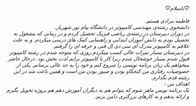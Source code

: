 <I DOCTYPE html>
<html dir="rtl" lang="fa">
<head>
<meta chaset="utf-8">
<title>صفحه‌ ے فارسے راست چین مے باشد</title>
</head>
<body>
<div dir="rlt">
♡باسلام♡
‌<br>
<br>
فاطمه مرادی هستم.
<br>
دانشجوی رشته‌ی مهندسی کامپیوتر در دانشگاه پیام نور شهریار.
<br>
در دوران دبیرستان در رشته‌ی ریاضی فیزیک تحصیل کردم و در زمانی که مشغول به تحصیل بودم به دانش آموزان ابتدایی و راهنمایی کمک های درسی میکردم.
 و به علت علاقم به کامپیوتر مدرک آی سی دی اِل فنی و حرفه ای را گرفتم.
‌<br>
در دبیرستان بسیار نمرات عالی کسب میکردم روزی که متوجه شدم در رشته کامپیوتر قبول شدم بسیار خوشحال شدم زیرا کار با کامپیوتر برایم لذت بخش بود.
درحال حاضر میخواهم یک زبان برنامه نویسی را شروع کنم و خود را به حد عالی برسانم.
یکی از خصوصیات رفتاری من کنجکاو بودن و صبور بودن من است و همین باعث شد در این رشته قدم بگذارم.
‌<br>
اهداف من‌ ‌: ‌
<br>
یک برنامه نویس ماهر شوم که بتوانم هم به دیگران آموزش دهم هم پروژه تحویل بگیرم و ارائه بدهم و به کارهای بزرگتری دامن بزنم.
</div>
</body>
</html>
